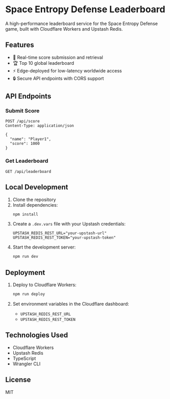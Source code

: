 # Space Entropy Defense Leaderboard

A high-performance leaderboard service for the Space Entropy Defense game, built with Cloudflare Workers and Upstash Redis.

## Features

- 🚀 Real-time score submission and retrieval
- 🏆 Top 10 global leaderboard
- ⚡ Edge-deployed for low-latency worldwide access
- 🔒 Secure API endpoints with CORS support

## API Endpoints

### Submit Score
```
POST /api/score
Content-Type: application/json

{
  "name": "Player1",
  "score": 1000
}
```

### Get Leaderboard
```
GET /api/leaderboard
```

## Local Development

1. Clone the repository
2. Install dependencies:
   ```bash
   npm install
   ```
3. Create a `.dev.vars` file with your Upstash credentials:
   ```
   UPSTASH_REDIS_REST_URL="your-upstash-url"
   UPSTASH_REDIS_REST_TOKEN="your-upstash-token"
   ```
4. Start the development server:
   ```bash
   npm run dev
   ```

## Deployment

1. Deploy to Cloudflare Workers:
   ```bash
   npm run deploy
   ```

2. Set environment variables in the Cloudflare dashboard:
   - `UPSTASH_REDIS_REST_URL`
   - `UPSTASH_REDIS_REST_TOKEN`

## Technologies Used

- Cloudflare Workers
- Upstash Redis
- TypeScript
- Wrangler CLI

## License

MIT
